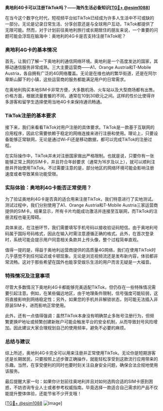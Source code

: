 **奥地利4G卡可以注册TikTok吗？——海外生活必备知识[[TG💪+ @esim1088](https://t.me/s/esim1088)]**

在当今这个数字化时代，短视频平台如TikTok已经成为许多人生活中不可或缺的一部分。无论是记录日常生活、分享创意还是与全球用户互动，TikTok都提供了无限可能。然而，对于计划前往奥地利旅行或长期居住的朋友来说，一个重要的问题可能会浮现在脑海中：奥地利的4G卡是否支持注册TikTok呢？

### 奥地利4G卡的基本情况

首先，让我们了解一下奥地利的通信网络环境。奥地利是一个高度发达的国家，其移动通信服务非常成熟。三大主要运营商——A1、Orange Austria和T-Mobile Austria，各自拥有广泛的4G网络覆盖。无论是在维也纳的繁华街道，还是在阿尔卑斯山脚下的小镇，这些运营商的服务都能满足用户的日常需求。

在奥地利购买本地SIM卡非常方便，大多数机场、火车站以及大型商场都有出售。价格方面，根据流量套餐的不同，通常在10到30欧元之间。这样的性价比使得许多游客和留学生选择使用当地4G卡来保持通讯畅通。

### TikTok注册的基本要求

接下来，我们来看看TikTok对用户注册的具体要求。TikTok是一款基于互联网的应用程序，因此它需要依赖于稳定的网络连接来进行注册和使用。理论上，只要设备能够正常联网，无论是通过Wi-Fi还是移动数据，都可以完成TikTok的注册过程。

在实际操作中，TikTok并未对注册国家做出严格限制。也就是说，只要你有一张能够正常上网的SIM卡，并且符合年龄要求（通常为16岁及以上），就可以顺利注册并开始使用TikTok。不过需要注意的是，部分地区的网络环境可能会影响注册速度或者导致某些功能受限。

### 实际体验：奥地利4G卡能否正常使用？

为了验证奥地利4G卡是否真的适合用来注册TikTok，我们特意进行了实地测试。测试过程中，我们分别使用了A1、Orange Austria和T-Mobile Austria三家运营商提供的SIM卡。结果显示，所有卡片均能成功激活并连接至互联网，而TikTok的注册流程也毫无障碍。

具体来说，在注册环节，我们需要填写手机号码以接收验证码短信。由于奥地利号码属于国际号码格式，因此在输入时需注意遵循正确的格式。此外，在首次登录时，系统可能会提示用户同意相关条款并上传头像，整个过程简单直观。

值得一提的是，得益于奥地利运营商提供的高质量4G网络，我们在使用TikTok时几乎感觉不到任何延迟或卡顿现象。无论是浏览视频流还是发布新内容，体验都非常流畅。这对于那些希望在国外也能享受娱乐生活的用户而言无疑是一大福音。

### 特殊情况及注意事项

尽管大多数情况下奥地利4G卡都能够完美适配TikTok，但仍存在一些特殊情况需要引起注意。例如，在某些偏远地区，由于地理条件限制，信号强度可能较弱，这将直接影响到网络稳定性；另外，如果您的手机并非解锁状态，则可能无法插入非原装SIM卡，进而影响正常使用。

此外，还有一点值得强调：虽然TikTok本身没有明确禁止多账号注册行为，但频繁更换IP地址或频繁创建新账户可能会触发平台的安全机制，从而导致封号风险增加。因此建议大家合理规划自己的使用频率，避免不必要的麻烦。

### 总结与建议

综上所述，奥地利4G卡完全可以用来注册并正常使用TikTok。无论你是短期游客还是长期居民，只要按照上述步骤正确操作，就能轻松享受到这款流行应用带来的乐趣。当然，在享受便利的同时也要时刻关注自身安全问题，确保合法合规地使用该服务。

最后提醒大家一句：如果你计划前往奥地利并且对如何选购合适的SIM卡感到困惑，不妨咨询专业人士或者参考权威指南。毕竟选择一款适合自己需求的产品不仅能提升整体体验，还能节省不少开支哦！

[[TG💪+ @esim1088](https://t.me/s/esim1088) ![Image](https://i.postimg.cc/4NQfJmqS/Snipaste-2025-05-13-00-14-12.png)]
